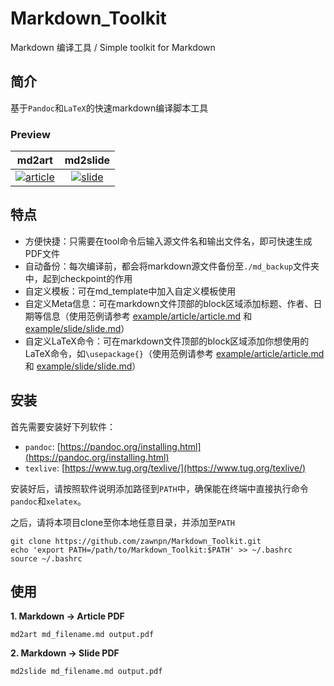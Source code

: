 # Markdown_Toolkit
Markdown 编译工具 / Simple toolkit for Markdown

## 简介

基于`Pandoc`和`LaTeX`的快速markdown编译脚本工具

### Preview

|                md2art                 |             md2slide              |
| :-----------------------------------: | :-------------------------------: |
| [![article](/example/article/article.png)](/example/article/article.png) | [![slide](/example/slide/slide.png)](/example/slide/slide.png) |

## 特点

- 方便快捷：只需要在tool命令后输入源文件名和输出文件名，即可快速生成PDF文件
- 自动备份：每次编译前，都会将markdown源文件备份至`./md_backup`文件夹中，起到checkpoint的作用
- 自定义模板：可在md_template中加入自定义模板使用
- 自定义Meta信息：可在markdown文件顶部的block区域添加标题、作者、日期等信息（使用范例请参考 [example/article/article.md](example/article/article.md) 和 [example/slide/slide.md](example/slide/slide.md)）
- 自定义LaTeX命令：可在markdown文件顶部的block区域添加你想使用的LaTeX命令，如`\usepackage{}`（使用范例请参考 [example/article/article.md](example/article/article.md) 和 [example/slide/slide.md](example/slide/slide.md)）

## 安装

首先需要安装好下列软件：

- `pandoc`: [https://pandoc.org/installing.html](https://pandoc.org/installing.html)
- `texlive`: [https://www.tug.org/texlive/](https://www.tug.org/texlive/)

安装好后，请按照软件说明添加路径到`PATH`中，确保能在终端中直接执行命令`pandoc`和`xelatex`。

之后，请将本项目clone至你本地任意目录，并添加至`PATH`

```shell
git clone https://github.com/zawnpn/Markdown_Toolkit.git
echo 'export PATH=/path/to/Markdown_Toolkit:$PATH' >> ~/.bashrc 
source ~/.bashrc
```

## 使用

**1. Markdown → Article PDF**

```shell
md2art md_filename.md output.pdf
```

**2. Markdown → Slide PDF**

```shell
md2slide md_filename.md output.pdf
```

